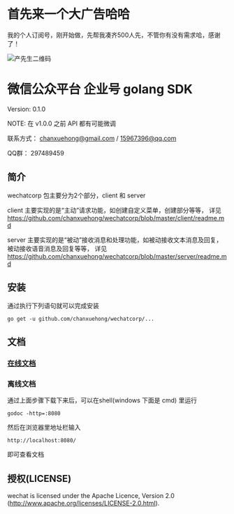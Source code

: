 # 首先来一个大广告哈哈
我的个人订阅号，刚开始做，先帮我凑齐500人先，不管你有没有需求哈，感谢了！

![产先生二维码](https://github.com/chanxuehong/wechatcorp/blob/master/qrcode_cxs0556.jpg)

# 微信公众平台 企业号 golang SDK


Version:   0.1.0

NOTE:      在 v1.0.0 之前 API 都有可能微调

联系方式： chanxuehong@gmail.com / 15967396@qq.com

QQ群：     297489459

## 简介
wechatcorp 包主要分为2个部分，client 和 server

client 主要实现的是“主动”请求功能，如创建自定义菜单，创建部分等等，
详见 https://github.com/chanxuehong/wechatcorp/blob/master/client/readme.md

server 主要实现的是“被动”接收消息和处理功能，如被动接收文本消息及回复，被动接收语音消息及回复等等，
详见 https://github.com/chanxuehong/wechatcorp/blob/master/server/readme.md

## 安装
通过执行下列语句就可以完成安装

	go get -u github.com/chanxuehong/wechatcorp/...

## 文档

### [在线文档](http://godoc.org/github.com/chanxuehong/wechatcorp)

### 离线文档
通过上面步骤下载下来后，可以在shell(windows 下面是 cmd) 里运行

	godoc -http=:8080
	
然后在浏览器里地址栏输入 

	http://localhost:8080/
	
即可查看文档

## 授权(LICENSE)

wechat is licensed under the Apache Licence, Version 2.0
(http://www.apache.org/licenses/LICENSE-2.0.html).